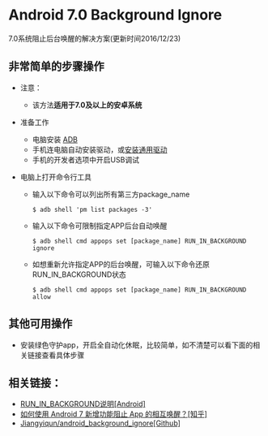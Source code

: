 # Android 7.0 Background Ignore

7.0系统阻止后台唤醒的解决方案(更新时间2016/12/23)

## 非常简单的步骤操作
* 注意：
  * 该方法**适用于7.0及以上的安卓系统**
  
* 准备工作
  * 电脑安装 [ADB](http://forum.xda-developers.com/showthread.php?p=48915118)
  * 手机连电脑自动安装驱动，或[安装通用驱动](https://dl.google.com/android/repository/usb_driver_r11-windows.zip)
  * 手机的开发者选项中开启USB调试
  
* 电脑上打开命令行工具
  * 输入以下命令可以列出所有第三方package_name
    ```shell
    $ adb shell 'pm list packages -3'
    ```
    
  * 输入以下命令可限制指定APP后台自动唤醒
    ```shell
    $ adb shell cmd appops set [package_name] RUN_IN_BACKGROUND ignore
    ```
    
  * 如想重新允许指定APP的后台唤醒，可输入以下命令还原RUN_IN_BACKGROUND状态
    ```shell
    $ adb shell cmd appops set [package_name] RUN_IN_BACKGROUND allow
    ```
    
## 其他可用操作
* 安装绿色守护app，开启全自动化休眠，比较简单，如不清楚可以看下面的相关链接查看具体步骤

## 相关链接：
* [RUN_IN_BACKGROUND说明\[Android\]](https://developer.android.com/topic/performance/background-optimization.html)
* [如何使用 Android 7 新增功能阻止 App 的相互唤醒？\[知乎\]](https://www.zhihu.com/question/50008070)
* [Jiangyiqun/android_background_ignore\[Github\]](https://github.com/Jiangyiqun/android_background_ignore)

